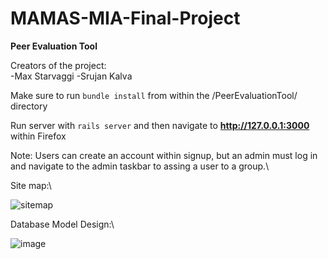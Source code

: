 # MAMAS-MIA-Final-Project

<strong>Peer Evaluation Tool</strong>

Creators of the project:\
-Max Starvaggi
-Srujan Kalva

Make sure to run ```bundle install``` from within the /PeerEvaluationTool/ directory

Run server with ```rails server``` and then navigate to **http://127.0.0.1:3000** within Firefox

Note: Users can create an account within signup, but an admin must log in and navigate to the admin taskbar to assing a user to a group.\

Site map:\

![sitemap](https://user-images.githubusercontent.com/47831063/144731521-1f71a690-a585-449c-a735-aa0fb2fd22e6.png)

Database Model Design:\

![image](https://user-images.githubusercontent.com/47831063/144731596-ab2ced80-155e-4401-a56c-1e624720a619.png)
